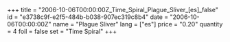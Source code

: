 +++
title = "2006-10-06T00:00:00Z_Time_Spiral_Plague_Sliver_[es]_false"
id = "e3738c9f-e2f5-484b-b038-907ec319c8b4"
date = "2006-10-06T00:00:00Z"
name = "Plague Sliver"
lang = ["es"]
price = "0.20"
quantity = 4
foil = false
set = "Time Spiral"
+++

